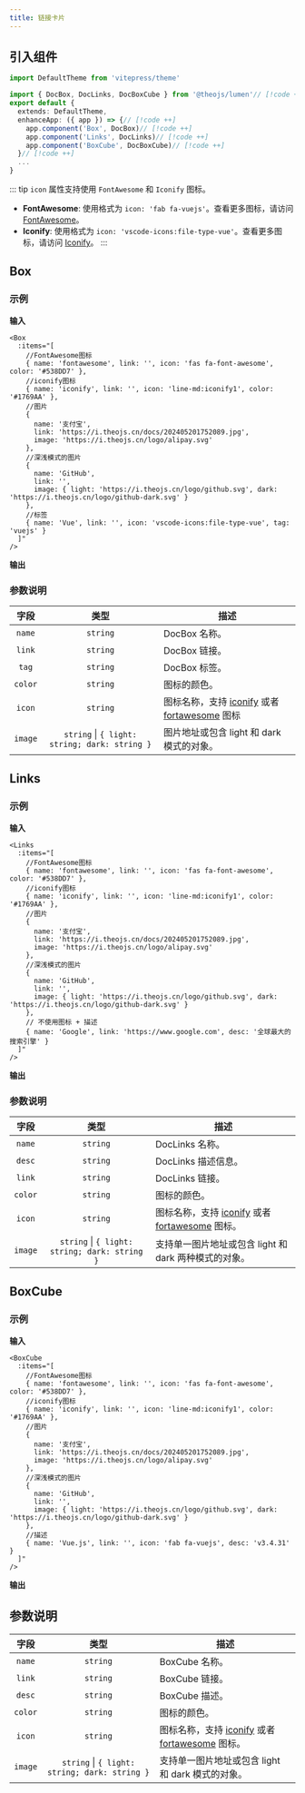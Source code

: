 ```yaml
---
title: 链接卡片
---
```


## 引入组件

```ts
import DefaultTheme from 'vitepress/theme'

import { DocBox, DocLinks, DocBoxCube } from '@theojs/lumen'// [!code ++]
export default {
  extends: DefaultTheme,
  enhanceApp: ({ app }) => {// [!code ++]
    app.component('Box', DocBox)// [!code ++]
    app.component('Links', DocLinks)// [!code ++]
    app.component('BoxCube', DocBoxCube)// [!code ++]
  }// [!code ++]
  ...
}

```

::: tip `icon` 属性支持使用 `FontAwesome` 和 `Iconify` 图标。

- **FontAwesome**: 使用格式为 `icon: 'fab fa-vuejs'`。查看更多图标，请访问 [FontAwesome](https://fontawesome.com/search?o=r&m=free)。
- **Iconify**: 使用格式为 `icon: 'vscode-icons:file-type-vue'`。查看更多图标，请访问 [Iconify](https://icon-sets.iconify.design/)。
  :::

## Box

### 示例

**输入**

```vue
<Box
  :items="[
    //FontAwesome图标
    { name: 'fontawesome', link: '', icon: 'fas fa-font-awesome', color: '#538DD7' },
    //iconify图标
    { name: 'iconify', link: '', icon: 'line-md:iconify1', color: '#1769AA' },
    //图片
    {
      name: '支付宝',
      link: 'https://i.theojs.cn/docs/202405201752089.jpg',
      image: 'https://i.theojs.cn/logo/alipay.svg'
    },
    //深浅模式的图片
    {
      name: 'GitHub',
      link: '',
      image: { light: 'https://i.theojs.cn/logo/github.svg', dark: 'https://i.theojs.cn/logo/github-dark.svg' }
    },
    //标签
    { name: 'Vue', link: '', icon: 'vscode-icons:file-type-vue', tag: 'vuejs' }
  ]"
/>
```

**输出**

<Box
  :items="[
    //FontAwesome图标
    { name: 'fontawesome', link: '', icon: 'fas fa-font-awesome', color: '#538DD7' },
    //iconify图标
    { name: 'iconify', link: '', icon: 'line-md:iconify1', color: '#1769AA' },
    //图片
    {
      name: '支付宝',
      link: 'https://i.theojs.cn/docs/202405201752089.jpg',
      image: 'https://i.theojs.cn/logo/alipay.svg'
    },
    //深浅模式的图片
    {
      name: 'GitHub',
      link: '',
      image: { light: 'https://i.theojs.cn/logo/github.svg', dark: 'https://i.theojs.cn/logo/github-dark.svg' }
    },
    //标签
    { name: 'Vue', link: '', icon: 'vscode-icons:file-type-vue', tag: 'vuejs' }
  ]"
/>

### 参数说明

|  字段   |                     类型                      | 描述                                                                                                                                                            |
| :-----: | :-------------------------------------------: | --------------------------------------------------------------------------------------------------------------------------------------------------------------- |
| `name`  |                   `string`                    | DocBox 名称。                                                                                                                                                   |
| `link`  |                   `string`                    | DocBox 链接。                                                                                                                                                   |
|  `tag`  |                   `string`                    | <Badge type="tip" text="可选" /> DocBox 标签。                                                                                                                  |
| `color` |                   `string`                    | <Badge type="tip" text="可选" /> 图标的颜色。                                                                                                                   |
| `icon`  |                   `string`                    | <Badge type="tip" text="可选" /> 图标名称，支持 [iconify](https://icon-sets.iconify.design/) 或者 [fortawesome](https://fontawesome.com/search?o=r&m=free) 图标 |
| `image` | `string` \| `{ light: string; dark: string }` | <Badge type="tip" text="可选" /> 图片地址或包含 light 和 dark 模式的对象。                                                                                      |

## Links

### 示例

**输入**

```vue
<Links
  :items="[
    //FontAwesome图标
    { name: 'fontawesome', link: '', icon: 'fas fa-font-awesome', color: '#538DD7' },
    //iconify图标
    { name: 'iconify', link: '', icon: 'line-md:iconify1', color: '#1769AA' },
    //图片
    {
      name: '支付宝',
      link: 'https://i.theojs.cn/docs/202405201752089.jpg',
      image: 'https://i.theojs.cn/logo/alipay.svg'
    },
    //深浅模式的图片
    {
      name: 'GitHub',
      link: '',
      image: { light: 'https://i.theojs.cn/logo/github.svg', dark: 'https://i.theojs.cn/logo/github-dark.svg' }
    },
    // 不使用图标 + 描述
    { name: 'Google', link: 'https://www.google.com', desc: '全球最大的搜索引擎' }
  ]"
/>
```

**输出**
<Links
  :items="[
    //FontAwesome图标
    { name: 'fontawesome', link: '', icon: 'fas fa-font-awesome', color: '#538DD7' },
    //iconify图标
    { name: 'iconify', link: '', icon: 'line-md:iconify1', color: '#1769AA' },
    //图片
    {
      name: '支付宝',
      link: 'https://i.theojs.cn/docs/202405201752089.jpg',
      image: 'https://i.theojs.cn/logo/alipay.svg'
    },
    //深浅模式的图片
    {
      name: 'GitHub',
      link: '',
      image: { light: 'https://i.theojs.cn/logo/github.svg', dark: 'https://i.theojs.cn/logo/github-dark.svg' }
    },
    // 不使用图标 + 描述
    { name: 'Google', link: 'https://www.google.com', desc: '全球最大的搜索引擎' }
  ]"
/>

### 参数说明

|  字段   |                     类型                      | 描述                                                                                                                                                              |
| :-----: | :-------------------------------------------: | ----------------------------------------------------------------------------------------------------------------------------------------------------------------- |
| `name`  |                   `string`                    | DocLinks 名称。                                                                                                                                                   |
| `desc`  |                   `string`                    | <Badge type="tip" text="可选" /> DocLinks 描述信息。                                                                                                              |
| `link`  |                   `string`                    | DocLinks 链接。                                                                                                                                                   |
| `color` |                   `string`                    | <Badge type="tip" text="可选" /> 图标的颜色。                                                                                                                     |
| `icon`  |                   `string`                    | <Badge type="tip" text="可选" /> 图标名称，支持 [iconify](https://icon-sets.iconify.design/) 或者 [fortawesome](https://fontawesome.com/search?o=r&m=free) 图标。 |
| `image` | `string` \| `{ light: string; dark: string }` | <Badge type="tip" text="可选" /> 支持单一图片地址或包含 light 和 dark 两种模式的对象。                                                                            |

## BoxCube

### 示例

**输入**

```vue
<BoxCube
  :items="[
    //FontAwesome图标
    { name: 'fontawesome', link: '', icon: 'fas fa-font-awesome', color: '#538DD7' },
    //iconify图标
    { name: 'iconify', link: '', icon: 'line-md:iconify1', color: '#1769AA' },
    //图片
    {
      name: '支付宝',
      link: 'https://i.theojs.cn/docs/202405201752089.jpg',
      image: 'https://i.theojs.cn/logo/alipay.svg'
    },
    //深浅模式的图片
    {
      name: 'GitHub',
      link: '',
      image: { light: 'https://i.theojs.cn/logo/github.svg', dark: 'https://i.theojs.cn/logo/github-dark.svg' }
    },
    //描述
    { name: 'Vue.js', link: '', icon: 'fab fa-vuejs', desc: 'v3.4.31' }
  ]"
/>
```

**输出**
<BoxCube
  :items="[
    //FontAwesome图标
    { name: 'fontawesome', link: '', icon: 'fas fa-font-awesome', color: '#538DD7' },
    //iconify图标
    { name: 'iconify', link: '', icon: 'line-md:iconify1', color: '#1769AA' },
    //图片
    {
      name: '支付宝',
      link: 'https://i.theojs.cn/docs/202405201752089.jpg',
      image: 'https://i.theojs.cn/logo/alipay.svg'
    },
    //深浅模式的图片
    {
      name: 'GitHub',
      link: '',
      image: { light: 'https://i.theojs.cn/logo/github.svg', dark: 'https://i.theojs.cn/logo/github-dark.svg' }
    },
    //描述
    { name: 'Vue.js', link: '', icon: 'fab fa-vuejs', desc: 'v3.4.31' }
  ]"
/>

## 参数说明

|  字段   |                     类型                      | 描述                                                                                                                                                              |
| :-----: | :-------------------------------------------: | ----------------------------------------------------------------------------------------------------------------------------------------------------------------- |
| `name`  |                   `string`                    | BoxCube 名称。                                                                                                                                                    |
| `link`  |                   `string`                    | BoxCube 链接。                                                                                                                                                    |
| `desc`  |                   `string`                    | <Badge type="tip" text="可选" /> BoxCube 描述。                                                                                                                   |
| `color` |                   `string`                    | <Badge type="tip" text="可选" /> 图标的颜色。                                                                                                                     |
| `icon`  |                   `string`                    | <Badge type="tip" text="可选" /> 图标名称，支持 [iconify](https://icon-sets.iconify.design/) 或者 [fortawesome](https://fontawesome.com/search?o=r&m=free) 图标。 |
| `image` | `string` \| `{ light: string; dark: string }` | <Badge type="tip" text="可选" /> 支持单一图片地址或包含 light 和 dark 模式的对象。                                                                                |

